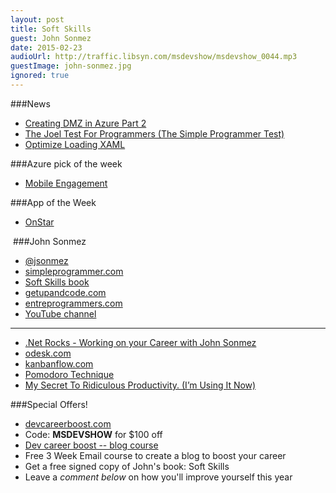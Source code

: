 ```yaml
---
layout: post
title: Soft Skills
guest: John Sonmez
date: 2015-02-23
audioUrl: http://traffic.libsyn.com/msdevshow/msdevshow_0044.mp3
guestImage: john-sonmez.jpg
ignored: true
---
```


###News

 - [Creating DMZ in Azure Part 2](http://www.rajinders.com/2014/11/08/creating-dmz-in-azure-part-ii/)
 - [The Joel Test For Programmers (The Simple Programmer Test)](http://simpleprogrammer.com/2015/02/16/joel-test-programmers-simple-programmer-test/)
 - [Optimize Loading XAML](https://msdn.microsoft.com/en-us/library/windows/apps/hh994641.aspx?utm_content=buffere5ad6&utm_medium=social&utm_source=twitter.com&utm_campaign=buffer)

###Azure pick of the week

 - [Mobile Engagement](http://azure.microsoft.com/en-us/services/mobile-engagement/)

###App of the Week

 - [OnStar](http://www.windowsphone.com/s?appid=db6cb7fa-def1-4350-83cd-dad8ec4bd5b4)

 ###John Sonmez

 - [@jsonmez](https://twitter.com/jsonmez)
 - [simpleprogrammer.com](http://simpleprogrammer.com)
 - [Soft Skills book](http://simpleprogrammer.com/softskills)
 - [getupandcode.com](http://getupandcode.com/)
 - [entreprogrammers.com](http://entreprogrammers.com/)
 - [YouTube channel](https://www.youtube.com/user/jsonmez)

-----------

 -   [.Net Rocks - Working on your Career with John Sonmez](http://www.dotnetrocks.com/default.aspx?showNum=1088)
 -   [odesk.com](https://www.odesk.com/)
 -   [kanbanflow.com](https://kanbanflow.com/)
 -   [Pomodoro Technique](http://en.wikipedia.org/wiki/Pomodoro_Technique)
 -   [My Secret To Ridiculous Productivity. (I’m Using It Now)](http://simpleprogrammer.com/2014/02/17/secret-ridiculous-productivity-im-using-now/)

###Special Offers!

 - [devcareerboost.com](http://devcareerboost.com)
  - Code: **MSDEVSHOW** for $100 off
 - [Dev career boost -- blog course](http://devcareerboost.com/blog-course)
  -   Free 3 Week Email course to create a blog to boost your career
 - Get a free signed copy of John's book: Soft Skills
  - Leave a *comment below* on how you'll improve yourself this year
 